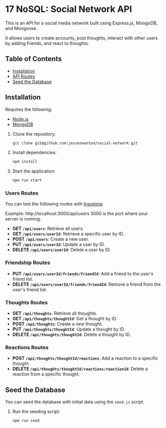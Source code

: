 # 17 NoSQL: Social Network API

This is an API for a social media network built using Express.js, MongoDB, and Mongoose.

It allows users to create accounts, post thoughts, interact with other users by adding friends, and react to thoughts.

## Table of Contents

- [Installation](#installation)
- [API Routes](#api-routes)
- [Seed the Database](#seed-the-database)

## Installation

Requires the following:
- [Node.js](https://nodejs.org/)
- [MongoDB](https://www.mongodb.com/try/download/community)

1. Clone the repository:
    ```bash
    git clone git@github.com:jesseswanton/social-network.git
    ```

2. Install dependencies:
    ```bash
    npm install
    ```

3. Start the application:
    ```bash
    npm run start
    ```

### Users Routes

You can test the following routes with [Insomnia](https://insomnia.rest/):

Example: http://localhost:3000/api/users
3000 is the port where your server is running.

- **GET `/api/users`**: Retrieve all users.
- **GET `/api/users/userId`**: Retrieve a specific user by ID.
- **POST `/api/users`**: Create a new user.
- **PUT `/api/users/userId`**: Update a user by ID.
- **DELETE `/api/users/userId`**: Delete a user by ID.

### Friendship Routes

- **PUT `/api/users/userId/friends/friendId`**: Add a friend to the user's friend list.
- **DELETE `/api/users/userId/friends/friendId`**: Remove a friend from the user's friend list.

### Thoughts Routes

- **GET `/api/thoughts`**: Retrieve all thoughts.
- **GET `/api/thoughts/thoughtId`**: Get a thought by ID.
- **POST `/api/thoughts`**: Create a new thought.
- **PUT `/api/thoughts/thoughtId`**: Update a thought by ID.
- **DELETE `/api/thoughts/thoughtId`**: Delete a  thought by ID.

### Reactions Routes

- **POST `/api/thoughts/thoughtId/reactions`**: Add a reaction to a specific thought.
- **DELETE `/api/thoughts/thoughtId/reactions/reactionId`**: Delete a reaction from a specific thought.

## Seed the Database

You can seed the database with initial data using the `seed.js` script.

1. Run the seeding script:
    ```bash
    npm run seed
    ```
